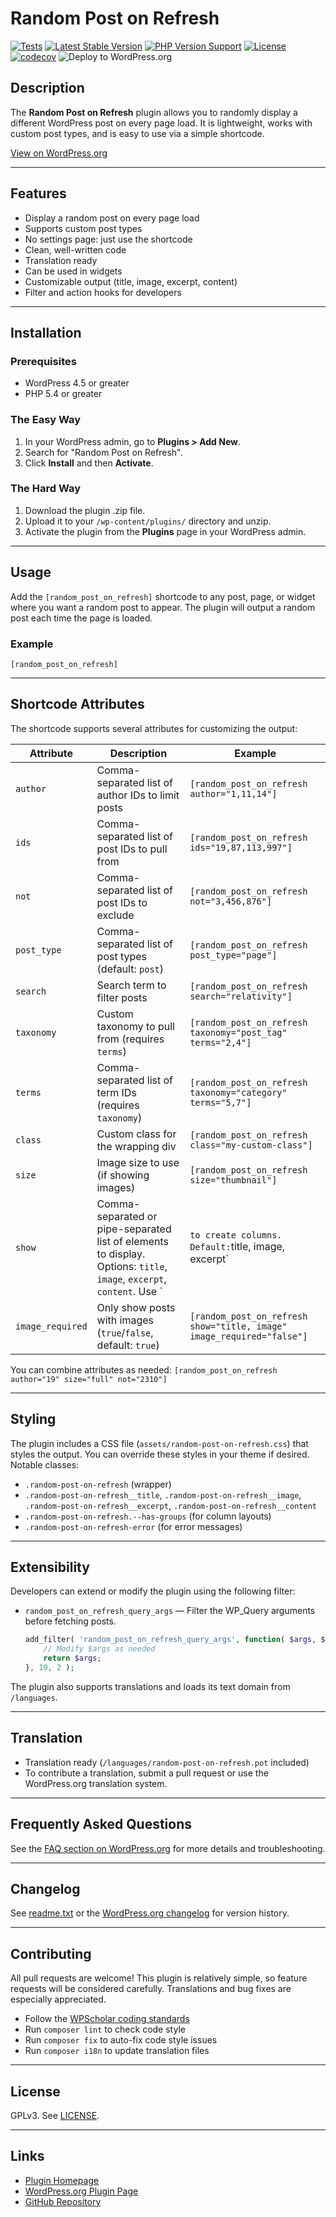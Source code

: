 # Random Post on Refresh

[![Tests](https://github.com/wpscholar/url/actions/workflows/tests.yml/badge.svg)](https://github.com/wpscholar-wp-plugins/random-post-on-refresh/actions/workflows/tests.yml)
[![Latest Stable Version](https://img.shields.io/packagist/v/wpscholar/url.svg)](https://packagist.org/packages/wpscholar-wp-plugins/random-post-on-refresh)
[![PHP Version Support](https://img.shields.io/badge/php-%3E%3D7.2-blue)](https://packagist.org/packages/wpscholar-wp-plugins/random-post-on-refresh)
[![License](https://img.shields.io/packagist/l/wpscholar/url.svg)](https://packagist.org/packages/wpscholar-wp-plugins/random-post-on-refresh)
[![codecov](https://codecov.io/gh/wpscholar/url/branch/main/graph/badge.svg)](https://codecov.io/gh/wpscholar-wp-plugins/random-post-on-refresh)
![Deploy to WordPress.org](https://github.com/wpscholar-wp-plugins/random-post-on-refresh/workflows/Deploy%20to%20WordPress.org/badge.svg?branch=main&event=push)

## Description
The **Random Post on Refresh** plugin allows you to randomly display a different WordPress post on every page load. It is lightweight, works with custom post types, and is easy to use via a simple shortcode.

[View on WordPress.org](https://wordpress.org/plugins/random-post-on-refresh/)

---

## Features
- Display a random post on every page load
- Supports custom post types
- No settings page: just use the shortcode
- Clean, well-written code
- Translation ready
- Can be used in widgets
- Customizable output (title, image, excerpt, content)
- Filter and action hooks for developers

---

## Installation

### Prerequisites
- WordPress 4.5 or greater
- PHP 5.4 or greater

### The Easy Way
1. In your WordPress admin, go to **Plugins > Add New**.
2. Search for "Random Post on Refresh".
3. Click **Install** and then **Activate**.

### The Hard Way
1. Download the plugin .zip file.
2. Upload it to your `/wp-content/plugins/` directory and unzip.
3. Activate the plugin from the **Plugins** page in your WordPress admin.

---

## Usage

Add the `[random_post_on_refresh]` shortcode to any post, page, or widget where you want a random post to appear. The plugin will output a random post each time the page is loaded.

### Example
```[random_post_on_refresh]```

---

## Shortcode Attributes
The shortcode supports several attributes for customizing the output:

| Attribute      | Description | Example |
| -------------- | ----------- | ------- |
| `author`       | Comma-separated list of author IDs to limit posts | `[random_post_on_refresh author="1,11,14"]` |
| `ids`          | Comma-separated list of post IDs to pull from | `[random_post_on_refresh ids="19,87,113,997"]` |
| `not`          | Comma-separated list of post IDs to exclude | `[random_post_on_refresh not="3,456,876"]` |
| `post_type`    | Comma-separated list of post types (default: `post`) | `[random_post_on_refresh post_type="page"]` |
| `search`       | Search term to filter posts | `[random_post_on_refresh search="relativity"]` |
| `taxonomy`     | Custom taxonomy to pull from (requires `terms`) | `[random_post_on_refresh taxonomy="post_tag" terms="2,4"]` |
| `terms`        | Comma-separated list of term IDs (requires `taxonomy`) | `[random_post_on_refresh taxonomy="category" terms="5,7"]` |
| `class`        | Custom class for the wrapping div | `[random_post_on_refresh class="my-custom-class"]` |
| `size`         | Image size to use (if showing images) | `[random_post_on_refresh size="thumbnail"]` |
| `show`         | Comma-separated or pipe-separated list of elements to display. Options: `title`, `image`, `excerpt`, `content`. Use `|` to create columns. Default: `title, image, excerpt` | `[random_post_on_refresh show="title, image"]` or `[random_post_on_refresh show="title|image|excerpt"]` |
| `image_required` | Only show posts with images (`true`/`false`, default: `true`) | `[random_post_on_refresh show="title, image" image_required="false"]` |

You can combine attributes as needed:
```[random_post_on_refresh author="19" size="full" not="2310"]```

---

## Styling

The plugin includes a CSS file (`assets/random-post-on-refresh.css`) that styles the output. You can override these styles in your theme if desired. Notable classes:
- `.random-post-on-refresh` (wrapper)
- `.random-post-on-refresh__title`, `.random-post-on-refresh__image`, `.random-post-on-refresh__excerpt`, `.random-post-on-refresh__content`
- `.random-post-on-refresh.--has-groups` (for column layouts)
- `.random-post-on-refresh-error` (for error messages)

---

## Extensibility

Developers can extend or modify the plugin using the following filter:

- `random_post_on_refresh_query_args` — Filter the WP_Query arguments before fetching posts.
  ```php
  add_filter( 'random_post_on_refresh_query_args', function( $args, $atts ) {
      // Modify $args as needed
      return $args;
  }, 10, 2 );
  ```

The plugin also supports translations and loads its text domain from `/languages`.

---

## Translation

- Translation ready (`/languages/random-post-on-refresh.pot` included)
- To contribute a translation, submit a pull request or use the WordPress.org translation system.

---

## Frequently Asked Questions

See the [FAQ section on WordPress.org](https://wordpress.org/plugins/random-post-on-refresh/#faq-header) for more details and troubleshooting.

---

## Changelog

See [readme.txt](./readme.txt) or the [WordPress.org changelog](https://wordpress.org/plugins/random-post-on-refresh/#developers) for version history.

---

## Contributing

All pull requests are welcome! This plugin is relatively simple, so feature requests will be considered carefully. Translations and bug fixes are especially appreciated.

- Follow the [WPScholar coding standards](https://github.com/wpscholar/phpcs-standards-wpscholar)
- Run `composer lint` to check code style
- Run `composer fix` to auto-fix code style issues
- Run `composer i18n` to update translation files

---

## License

GPLv3. See [LICENSE](http://www.gnu.org/licenses/gpl-3.0.html).

---

## Links
- [Plugin Homepage](https://wpscholar.com/wordpress-plugins/random-post-on-refresh/)
- [WordPress.org Plugin Page](https://wordpress.org/plugins/random-post-on-refresh/)
- [GitHub Repository](https://github.com/wpscholar-wp-plugins/random-post-on-refresh)
